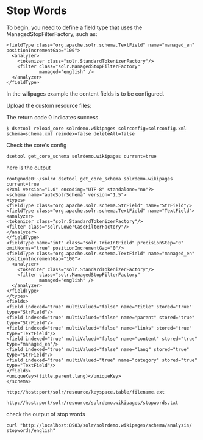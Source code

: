 # Stop Words

To begin, you need to define a field type that uses the ManagedStopFilterFactory, such as:

```
<fieldType class="org.apache.solr.schema.TextField" name="managed_en" positionIncrementGap="100">
  <analyzer>
    <tokenizer class="solr.StandardTokenizerFactory"/>
    <filter class="solr.ManagedStopFilterFactory" 
            managed="english" />
  </analyzer>
</fieldType>
```

In the wilipages example the content fields is to be configured. 

Upload the custom resource files:

The return code 0 indicates success.

```
$ dsetool reload_core solrdemo.wikipages solrconfig=solrconfig.xml schema=schema.xml reindex=false deleteAll=false
```



Check the core's config

```
dsetool get_core_schema solrdemo.wikipages current=true
```

here is the output

```
root@node0:~/solr# dsetool get_core_schema solrdemo.wikipages current=true
<?xml version="1.0" encoding="UTF-8" standalone="no"?>
<schema name="autoSolrSchema" version="1.5">
<types>
<fieldType class="org.apache.solr.schema.StrField" name="StrField"/>
<fieldType class="org.apache.solr.schema.TextField" name="TextField">
<analyzer>
<tokenizer class="solr.StandardTokenizerFactory"/>
<filter class="solr.LowerCaseFilterFactory"/>
</analyzer>
</fieldType>
<fieldType name="int" class="solr.TrieIntField" precisionStep="0" omitNorms="true" positionIncrementGap="0"/>
<fieldType class="org.apache.solr.schema.TextField" name="managed_en" positionIncrementGap="100">
  <analyzer>
    <tokenizer class="solr.StandardTokenizerFactory"/>
    <filter class="solr.ManagedStopFilterFactory" 
            managed="english" />
  </analyzer>
</fieldType>
</types>
<fields>
<field indexed="true" multiValued="false" name="title" stored="true" type="StrField"/>
<field indexed="true" multiValued="false" name="parent" stored="true" type="StrField"/>
<field indexed="true" multiValued="false" name="links" stored="true" type="TextField"/>
<field indexed="true" multiValued="false" name="content" stored="true" type="managed_en"/>
<field indexed="true" multiValued="false" name="lang" stored="true" type="StrField"/>
<field indexed="true" multiValued="true" name="category" stored="true" type="TextField"/>
</fields>
<uniqueKey>(title,parent,lang)</uniqueKey>
</schema>
```



```
http://host:port/solr/resource/keyspace.table/filename.ext
```

```
http://host:port/solr/resource/solrdemo.wikipages/stopwords.txt
```

check the output of stop words

```
curl "http://localhost:8983/solr/solrdemo.wikipages/schema/analysis/
stopwords/english"
```